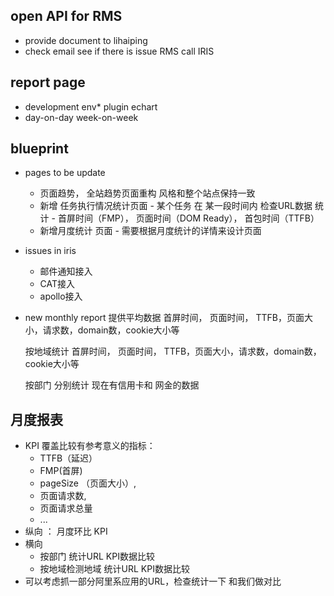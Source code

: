
## open API for RMS

*   provide document to lihaiping
*   check email see if there is issue RMS call IRIS

## report page

*   development env*   plugin echart
*   day-on-day week-on-week

## blueprint
* pages to be update
  + 页面趋势， 全站趋势页面重构 风格和整个站点保持一致
  + 新增 任务执行情况统计页面
        - 某个任务 在 某一段时间内 检查URL数据 统计
        - 首屏时间（FMP）， 页面时间（DOM Ready）， 首包时间（TTFB）
  + 新增月度统计 页面
        - 需要根据月度统计的详情来设计页面
  
* issues in iris
  + 邮件通知接入
  + CAT接入
  + apollo接入
* new monthly report
   提供平均数据
    首屏时间， 页面时间， TTFB，页面大小，请求数，domain数，cookie大小等
   
    按地域统计
    首屏时间， 页面时间， TTFB，页面大小，请求数，domain数，cookie大小等

    按部门 分别统计 现在有信用卡和 网金的数据
    
    
 
 ## 月度报表

* KPI 覆盖比较有参考意义的指标：
   + TTFB（延迟）
   + FMP(首屏)
   + pageSize （页面大小）, 
   + 页面请求数,
   + 页面请求总量
   + ...
* 纵向 ： 月度环比 KPI
* 横向 
    + 按部门 统计URL KPI数据比较
    + 按地域检测地域 统计URL KPI数据比较
 * 可以考虑抓一部分阿里系应用的URL，检查统计一下 和我们做对比
    
